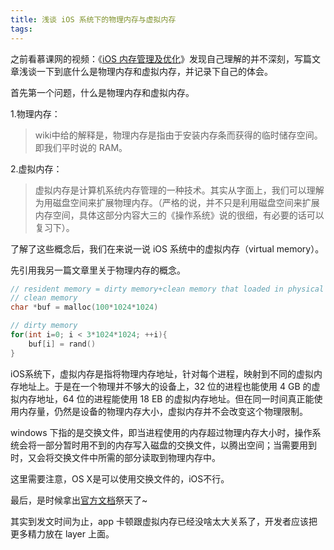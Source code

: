 ```yaml
---
title: 浅谈 iOS 系统下的物理内存与虚拟内存
tags:
---
```


之前看慕课网的视频：《[iOS 内存管理及优化](https://www.imooc.com/video/11075)》发现自己理解的并不深刻，写篇文章浅谈一下到底什么是物理内存和虚拟内存，并记录下自己的体会。
<!-- more -->

首先第一个问题，什么是物理内存和虚拟内存。

1.物理内存：
> wiki中给的解释是，物理内存是指由于安装内存条而获得的临时储存空间。即我们平时说的 RAM。

2.虚拟内存：
> 虚拟内存是计算机系统内存管理的一种技术。其实从字面上，我们可以理解为用磁盘空间来扩展物理内存。（严格的说，并不只是利用磁盘空间来扩展内存空间，具体这部分内容大三的《操作系统》说的很细，有必要的话可以复习下）。

了解了这些概念后，我们在来说一说 iOS 系统中的虚拟内存（virtual memory）。

先引用我另一篇文章里关于物理内存的概念。

```c
// resident memory = dirty memory+clean memory that loaded in physical memory
// clean memory
char *buf = malloc(100*1024*1024)

// dirty memory
for(int i=0; i < 3*1024*1024; ++i){
    buf[i] = rand()
}
``` 
iOS系统下，虚拟内存是指将物理内存地址，针对每个进程，映射到不同的虚拟内存地址上。于是在一个物理并不够大的设备上，32 位的进程也能使用 4 GB 的虚拟内存地址，64 位的进程能使用 18 EB 的虚拟内存地址。但在同一时间真正能使用内存量，仍然是设备的物理内存大小，虚拟内存并不会改变这个物理限制。

windows 下指的是交换文件，即当进程使用的内存超过物理内存大小时，操作系统会将一部分暂时用不到的内存写入磁盘的交换文件，以腾出空间；当需要用到时，又会将交换文件中所需的部分读取到物理内存中。

这里需要注意，OS X是可以使用交换文件的，iOS不行。

最后，是时候拿出[官方文档](https://developer.apple.com/library/content/documentation/Performance/Conceptual/ManagingMemory/Articles/AboutMemory.html)祭天了~

其实到发文时间为止，app 卡顿跟虚拟内存已经没啥太大关系了，开发者应该把更多精力放在 layer 上面。




 



